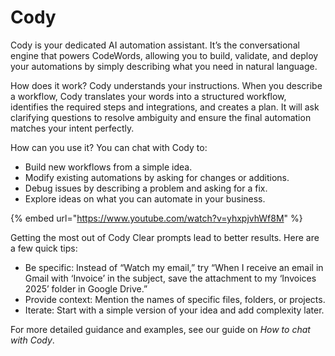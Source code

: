 # Cody

Cody is your dedicated AI automation assistant. It’s the conversational engine that powers CodeWords, allowing you to build, validate, and deploy your automations by simply describing what you need in natural language.

How does it work? Cody understands your instructions. When you describe a workflow, Cody translates your words into a structured workflow, identifies the required steps and integrations, and creates a plan. It will ask clarifying questions to resolve ambiguity and ensure the final automation matches your intent perfectly.

How can you use it? You can chat with Cody to:

* Build new workflows from a simple idea.
* Modify existing automations by asking for changes or additions.
* Debug issues by describing a problem and asking for a fix.
* Explore ideas on what you can automate in your business.

{% embed url="https://www.youtube.com/watch?v=yhxpjvhWf8M" %}

Getting the most out of Cody Clear prompts lead to better results. Here are a few quick tips:

* Be specific: Instead of “Watch my email,” try “When I receive an email in Gmail with ‘Invoice’ in the subject, save the attachment to my ‘Invoices 2025’ folder in Google Drive.”
* Provide context: Mention the names of specific files, folders, or projects.
* Iterate: Start with a simple version of your idea and add complexity later.

For more detailed guidance and examples, see our guide on _How to chat with Cody_.
